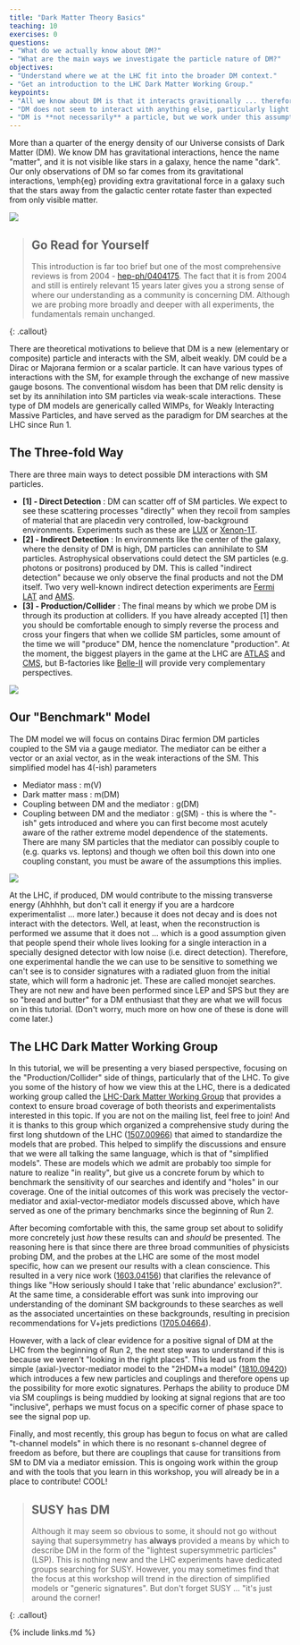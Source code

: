 ```yaml
---
title: "Dark Matter Theory Basics"
teaching: 10
exercises: 0
questions:
- "What do we actually know about DM?"
- "What are the main ways we investigate the particle nature of DM?"
objectives:
- "Understand where we at the LHC fit into the broader DM context."
- "Get an introduction to the LHC Dark Matter Working Group."
keypoints:
- "All we know about DM is that it interacts gravitionally ... therefore 'matter'."
- "DM does not seem to interact with anything else, particularly light ... therefore 'dark'."
- "DM is **not necessarily** a particle, but we work under this assumption much of time time."
---
```


More than a quarter of the energy density of our Universe consists of Dark Matter (DM).
We know DM has gravitational interactions, hence the name "matter", and it is not visible
like stars in a galaxy, hence the name "dark". Our only observations of DM so far comes
from its gravitational interactions, \emph{eg} providing extra gravitational force in a
galaxy such that the stars away from the galactic center rotate faster than expected
from only visible matter.

![](../fig/galaxyrotationcurve.png)

> ## Go Read for Yourself
>
> This introduction is far too brief but one of the most comprehensive reviews is from 2004 - [hep-ph/0404175](https://arxiv.org/abs/hep-ph/0404175).
> The fact that it is from 2004 and still is entirely relevant 15 years later gives you a strong sense of where our
> understanding as a community is concerning DM.  Although we are probing more broadly and deeper
> with all experiments, the fundamentals remain unchanged.
>
{: .callout}

There are theoretical motivations to believe that DM is a new (elementary or composite)
particle and interacts with the SM, albeit weakly. DM could be a Dirac or Majorana fermion
or a scalar particle. It can have various types of interactions with the SM, for example
through the exchange of new massive gauge bosons. The conventional wisdom has been that
DM relic density is set by its annihilation into SM particles via weak-scale interactions.
These type of DM models are generically called WIMPs, for Weakly Interacting Massive Particles,
and have served as the paradigm for DM searches at the LHC since Run 1.

## The Three-fold Way

There are three main ways to detect possible DM interactions with SM particles.

- **[1] - Direct Detection** : DM can scatter off of SM particles. We expect to see these scattering
processes "directly" when they recoil from samples of material that are placedin very controlled, low-background
environments.  Experiments such as these are [LUX](http://luxdarkmatter.org/) or [Xenon-1T](http://www.xenon1t.org/).
- **[2] - Indirect Detection** : In environments like the center of the galaxy, where the density of DM is high,
DM particles can annihilate to SM particles. Astrophysical observations could detect the SM particles
(e.g. photons or positrons) produced by DM. This is called "indirect detection" because we only observe
the final products and not the DM itself. Two very well-known indirect detection experiments are [Fermi
LAT](https://glast.sites.stanford.edu/) and [AMS](http://ams.cern.ch/).
- **[3] - Production/Collider** : The final means by which we probe DM is through its production at colliders.
If you have already accepted [1] then you should be comfortable enough to simply reverse the process
and cross your fingers that when we collide SM particles, some amount of the time we will "produce" DM,
hence the nomenclature "production".
At the moment, the biggest players in the game at the LHC are [ATLAS](http://atlasexperiment.org/) and [CMS](https://home.cern/science/experiments/cms), but B-factories
like [Belle-II]() will provide very complementary perspectives.

![](../fig/DMdetection.png)

## Our "Benchmark" Model

The DM model we will focus on contains Dirac fermion DM particles coupled to the SM via a
gauge mediator. The mediator can be either a vector or an axial vector, as in the weak
interactions of the SM.   This simplified model has 4(-ish) parameters

- Mediator mass : m(V)
- Dark matter mass : m(DM)
- Coupling between DM and the mediator : g(DM)
- Coupling between DM and the mediator : g(SM) - this is where the "-ish" gets introduced and where you
can first become most acutely aware of the rather extreme model dependence of the statements.  There are many SM particles
that the mediator can possibly couple to (e.g. quarks vs. leptons) and though we often boil this down into one
coupling constant, you must be aware of the assumptions this implies.


![](../fig/DMgraph.png)

At the LHC, if produced, DM would contribute to the missing transverse energy (Ahhhhh, but don't call it energy
if you are a hardcore experimentalist ... more later.) because it
does not decay and is does not interact with the detectors. Well, at least, when the reconstruction is performed we
assume that it does not ... which is a good assumption given that people spend their whole lives looking
for a single interaction in a specially designed detector with low noise (i.e. direct detection).  Therefore, one
experimental handle the we can use to be sensitive to something we can't see is to consider signatures with a radiated gluon from
the initial state, which will form a hadronic jet. These are called monojet searches.  They are not new and have
been performed since LEP and SPS but they are so "bread and butter" for a DM enthusiast that they are what we will focus on
in this tutorial. (Don't worry, much more on how one of these is done will come later.)

## The LHC Dark Matter Working Group

In this tutorial, we will be presenting a very biased perspective, focusing on the "Production/Collider"
side of things, particularly that of the LHC.  To give you some of the history of how we view this at the
LHC, there is a dedicated working group called the [LHC-Dark Matter Working Group](https://lpcc.web.cern.ch/content/lhc-dm-wg-wg-dark-matter-searches-lhc) that provides a context
to ensure broad coverage of both theorists and experimentalists interested in this topic.  If you are not
on the mailing list, feel free to join!  And it is thanks to this group which organized a comprehensive
study during the first long shutdown of the LHC ([1507.00966](http://arxiv.org/abs/1507.00966)) that aimed to standardize the models
that are probed.  This helped to simplify the discussions and ensure that we were all talking
the same language, which is that of "simplified models".  These are models which we admit are
probably too simple for nature to realize "in reality", but give us a concrete forum by which to
benchmark the sensitivity of our searches and identify and "holes" in our coverage.  One of the
initial outcomes of this work was precisely the vector-mediator and axial-vector-mediator models
discussed above, which have served as one of the primary benchmarks since the beginning of Run 2.

After becoming comfortable with this, the same group set about to solidify more concretely just
_how_ these results can and _should_ be presented.  The reasoning here is that since there are three
broad communities of physicists probing DM, and the probes at the LHC are some of the most model
specific, how can we present our results with a clean conscience.  This resulted in a very nice
work ([1603.04156](https://arxiv.org/abs/1603.04156)) that clarifies the relevance of things like "How seriously should I take
that 'relic abundance' exclusion?".  At the same time, a considerable effort was sunk into improving
our understanding of the dominant SM backgrounds to these searches as well as the associated
uncertainties on these backgrounds, resulting in precision recommendations for V+jets predictions ([1705.04664](https://arxiv.org/abs/1705.04664)).

However, with a lack of clear evidence for a positive signal of DM at the LHC from the beginning
of Run 2, the next step was to understand if this is because we weren't "looking in the right places".
This lead us from the simple (axial-)vector-mediator model to the "2HDM+a model" ([1810.09420](https://arxiv.org/abs/1810.09420))
which introduces a few new particles and couplings and therefore opens up the possibility for
more exotic signatures.  Perhaps the ability to produce DM via SM couplings is being muddied by
looking at signal regions that are too "inclusive", perhaps we must focus on a specific corner of phase
space to see the signal pop up.

Finally, and most recently, this group has begun to focus on what are called "t-channel models"
in which there is no resonant s-channel degree of freedom as before, but there are couplings that
cause for transitions from SM to DM via a mediator emission.  This is ongoing work within the
group and with the tools that you learn in this workshop, you will already be in a place to
contribute! COOL!


> ## SUSY has DM
>
> Although it may seem so obvious to some, it should not go without saying that supersymmetry
> has **always** provided a means by which to describe DM in the form of the "lightest supersymmetric particles" (LSP).
> This is nothing new and the LHC experiments have dedicated groups searching for SUSY.  However,
> you may sometimes find that the focus at this workshop will trend in the direction of simplified
> models or "generic signatures".  But don't forget SUSY ... "it's just around the corner!
>
{: .callout}



{% include links.md %}

